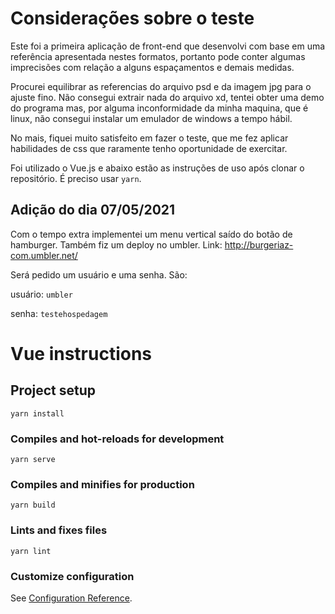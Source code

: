 # Considerações sobre o teste

Este foi a primeira aplicação de front-end que desenvolvi com base em uma referência apresentada nestes formatos, portanto pode conter algumas imprecisões com relação a alguns espaçamentos e demais medidas.

Procurei equilibrar as referencias do arquivo psd e da imagem jpg para o ajuste fino. Não consegui extrair nada do arquivo xd, tentei obter uma demo do programa mas, por alguma inconformidade da minha maquina, que é linux, não consegui instalar um emulador de windows a tempo hábil.

No mais, fiquei muito satisfeito em fazer o teste, que me fez aplicar habilidades de css que raramente tenho oportunidade de exercitar.

Foi utilizado o Vue.js e abaixo estão as instruções de uso após clonar o repositório. É preciso usar `yarn`.

## Adição do dia 07/05/2021

Com o tempo extra implementei um menu vertical saído do botão de hamburger. Também fiz um deploy no umbler.
Link: http://burgeriaz-com.umbler.net/

Será pedido um usuário e uma senha. São:

usuário: `umbler`

senha: `testehospedagem`

# Vue instructions

## Project setup

```
yarn install
```

### Compiles and hot-reloads for development

```
yarn serve
```

### Compiles and minifies for production

```
yarn build
```

### Lints and fixes files

```
yarn lint
```

### Customize configuration

See [Configuration Reference](https://cli.vuejs.org/config/).
